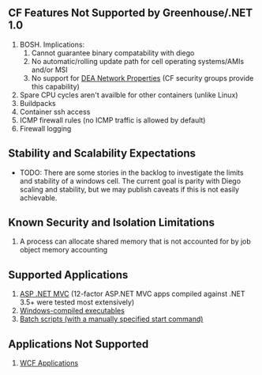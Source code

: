 ## CF Features Not Supported by Greenhouse/.NET 1.0

1. BOSH. Implications:
   1. Cannot guarantee binary compatability with diego
   2. No automatic/rolling update path for cell operating systems/AMIs and/or MSI
   3. No support for [DEA Network Properties](https://docs.cloudfoundry.org/concepts/security.html#network-traffic) (CF security groups provide this capability)
1. Spare CPU cycles aren't availble for other containers (unlike Linux)
1. Buildpacks
1. Container ssh access
1. ICMP firewall rules (no ICMP traffic is allowed by default)
1. Firewall logging

## Stability and Scalability Expectations

- TODO: There are some stories in the backlog to investigate the limits and stability of a windows cell. The current goal is parity with Diego scaling and stability, but we may publish caveats if this is not easily achievable.

## Known Security and Isolation Limitations

1. A process can allocate shared memory that is not accounted for by job object memory accounting

## Supported Applications

1. [ASP .NET MVC](https://github.com/cloudfoundry-incubator/wats/tree/af669382b4639e7605afc23f1dc8d48d8bfa5dd1/assets/nora/NoraPublished) (12-factor ASP.NET MVC apps compiled against .NET 3.5+ were tested most extensively)
1. [Windows-compiled executables](https://github.com/cloudfoundry-incubator/wats/tree/af669382b4639e7605afc23f1dc8d48d8bfa5dd1/assets/webapp)
1. [Batch scripts (with a manually specified start command)](https://github.com/cloudfoundry-incubator/wats/tree/af669382b4639e7605afc23f1dc8d48d8bfa5dd1/assets/batch-script)

## Applications Not Supported

1. [WCF Applications](http://forums.iis.net/t/1174466.aspx)
